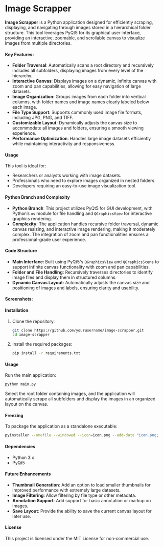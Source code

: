 # Image Scrapper

**Image Scrapper** is a Python application designed for efficiently scraping, displaying, and navigating through images stored in a hierarchical folder structure. This tool leverages PyQt5 for its graphical user interface, providing an interactive, zoomable, and scrollable canvas to visualize images from multiple directories.

#### Key Features:
- **Folder Traversal**: Automatically scans a root directory and recursively includes all subfolders, displaying images from every level of the hierarchy.
- **Interactive Canvas**: Displays images on a dynamic, infinite canvas with zoom and pan capabilities, allowing for easy navigation of large datasets.
- **Image Organization**: Groups images from each folder into vertical columns, with folder names and image names clearly labeled below each image.
- **File Type Support**: Supports commonly used image file formats, including JPG, PNG, and TIFF.
- **Customizable Layout**: Dynamically adjusts the canvas size to accommodate all images and folders, ensuring a smooth viewing experience.
- **Performance Optimization**: Handles large image datasets efficiently while maintaining interactivity and responsiveness.

#### Usage
This tool is ideal for:
- Researchers or analysts working with image datasets.
- Professionals who need to explore images organized in nested folders.
- Developers requiring an easy-to-use image visualization tool.

#### Python Branch and Complexity
- **Python Branch**: This project utilizes PyQt5 for GUI development, with Python’s `os` module for file handling and `QGraphicsView` for interactive graphics rendering.
- **Complexity**: The application handles recursive folder traversal, dynamic canvas resizing, and interactive image rendering, making it moderately complex. The integration of zoom and pan functionalities ensures a professional-grade user experience.

#### Code Structure
- **Main Interface**: Built using PyQt5's `QGraphicsView` and `QGraphicsScene` to support infinite canvas functionality with zoom and pan capabilities.
- **Folder and File Handling**: Recursively traverses directories to identify image files and display them in structured columns.
- **Dynamic Canvas Layout**: Automatically adjusts the canvas size and positioning of images and labels, ensuring clarity and usability.

#### Screenshots:



#### Installation
1. Clone the repository:
   ```sh
   git clone https://github.com/yourusername/image-scrapper.git
   cd image-scrapper
   ```
2. Install the required packages:
   ```sh
   pip install -r requirements.txt
   ```

#### Usage
Run the main application:
```sh
python main.py
```

Select the root folder containing images, and the application will automatically scrape all subfolders and display the images in an organized layout on the canvas.

#### Freezing
To package the application as a standalone executable:
```sh
pyinstaller --onefile --windowed --icon=icon.png --add-data "icon.png;." --name "Image Scrapper" main.py
```

#### Dependencies
- Python 3.x
- PyQt5

#### Future Enhancements
- **Thumbnail Generation**: Add an option to load smaller thumbnails for improved performance with extremely large datasets.
- **Image Filtering**: Allow filtering by file type or other metadata.
- **Annotation Support**: Add support for basic annotation or markup on images.
- **Save Layout**: Provide the ability to save the current canvas layout for later use.

#### License
This project is licensed under the MIT License for non-commercial use.
